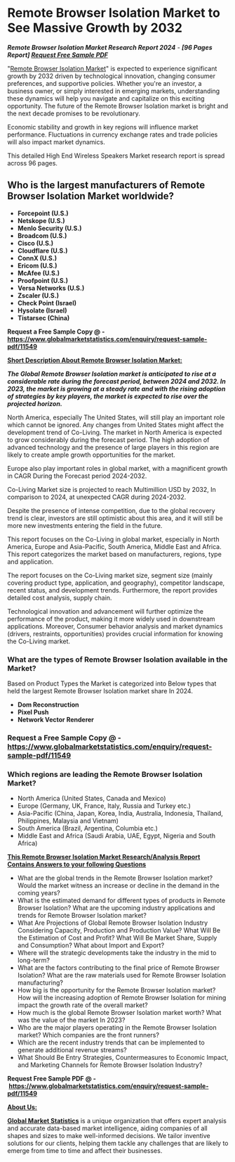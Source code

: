 <h1>Remote Browser Isolation Market to See Massive Growth by 2032</h1>
<p><em><strong>Remote Browser Isolation Market Research Report 2024</strong></em>&nbsp;-&nbsp;<em><strong>[96 Pages Report] </strong></em><em><strong><a href="https://www.globalmarketstatistics.com/enquiry/request-sample-pdf/11549">Request Free Sample PDF</a></strong></em></p>
<p>"<a href="https://www.globalmarketstatistics.com/market-reports/remote-browser-isolation-market-11549">Remote Browser Isolation Market</a>" is expected to experience significant growth by 2032 driven by technological innovation, changing consumer preferences, and supportive policies. Whether you're an investor, a business owner, or simply interested in emerging markets, understanding these dynamics will help you navigate and capitalize on this exciting opportunity. The future of the&nbsp;Remote Browser Isolation market is bright and the next decade promises to be revolutionary.</p>
<p>Economic stability and growth in key regions will influence market performance. Fluctuations in currency exchange rates and trade policies will also impact market dynamics.</p>
<p>This detailed&nbsp;High End Wireless Speakers Market research report is spread across 96 pages.</p>
<h2><strong>Who is the largest manufacturers of Remote Browser Isolation Market worldwide?</strong></h2>
<ul>
<li><strong>Forcepoint (U.S.)</strong></li>
<li><strong>Netskope (U.S.)</strong></li>
<li><strong>Menlo Security (U.S.)</strong></li>
<li><strong>Broadcom (U.S.)</strong></li>
<li><strong>Cisco (U.S.)</strong></li>
<li><strong>Cloudflare (U.S.)</strong></li>
<li><strong>ConnX (U.S.)</strong></li>
<li><strong>Ericom (U.S.)</strong></li>
<li><strong>McAfee (U.S.)</strong></li>
<li><strong>Proofpoint (U.S.)</strong></li>
<li><strong>Versa Networks (U.S.)</strong></li>
<li><strong>Zscaler (U.S.)</strong></li>
<li><strong>Check Point (Israel)</strong></li>
<li><strong>Hysolate (Israel)</strong></li>
<li><strong>Tistarsec (China)</strong></li>
</ul>
<p><strong>Request a Free Sample Copy @ - <a href="https://www.globalmarketstatistics.com/enquiry/request-sample-pdf/11549">https://www.globalmarketstatistics.com/enquiry/request-sample-pdf/11549</a></strong></p>
<p><strong><u>Short Description About Remote Browser Isolation Market:</u></strong></p>
<p><strong><em>The Global Remote Browser Isolation market is anticipated to rise at a considerable rate during the forecast period, between 2024 and 2032. In 2023, the market is growing at a steady rate and with the rising adoption of strategies by key players, the market is expected to rise over the projected horizon.</em></strong></p>
<p>North America, especially The United States, will still play an important role which cannot be ignored. Any changes from United States might affect the development trend of Co-Living. The market in North America is expected to grow considerably during the forecast period. The high adoption of advanced technology and the presence of large players in this region are likely to create ample growth opportunities for the market.</p>
<p>Europe also play important roles in global market, with a magnificent growth in CAGR During the Forecast period 2024-2032.</p>
<p>Co-Living Market size is projected to reach Multimillion USD by 2032, In comparison to 2024, at unexpected CAGR during 2024-2032.</p>
<p>Despite the presence of intense competition, due to the global recovery trend is clear, investors are still optimistic about this area, and it will still be more new investments entering the field in the future.</p>
<p>This report focuses on the Co-Living in global market, especially in North America, Europe and Asia-Pacific, South America, Middle East and Africa. This report categorizes the market based on manufacturers, regions, type and application.</p>
<p>The report focuses on the Co-Living market size, segment size (mainly covering product type, application, and geography), competitor landscape, recent status, and development trends. Furthermore, the report provides detailed cost analysis, supply chain.</p>
<p>Technological innovation and advancement will further optimize the performance of the product, making it more widely used in downstream applications. Moreover, Consumer behavior analysis and market dynamics (drivers, restraints, opportunities) provides crucial information for knowing the Co-Living market.</p>
<h3>What are the types of Remote Browser Isolation available in the Market?</h3>
<p>Based on Product Types the Market is categorized into Below types that held the largest Remote Browser Isolation market share In 2024.</p>
<ul>
<li><strong>Dom Reconstruction</strong></li>
<li><strong>Pixel Push</strong></li>
<li><strong>Network Vector Renderer</strong></li>
</ul>
<h3>Request a Free Sample Copy @ - <a href="https://www.globalmarketstatistics.com/enquiry/request-sample-pdf/11549">https://www.globalmarketstatistics.com/enquiry/request-sample-pdf/11549</a></h3>
<h3>Which regions are leading the Remote Browser Isolation Market?</h3>
<ul>
<li>North America (United States, Canada and Mexico)</li>
<li>Europe (Germany, UK, France, Italy, Russia and Turkey etc.)</li>
<li>Asia-Pacific (China, Japan, Korea, India, Australia, Indonesia, Thailand, Philippines, Malaysia and Vietnam)</li>
<li>South America (Brazil, Argentina, Columbia etc.)</li>
<li>Middle East and Africa (Saudi Arabia, UAE, Egypt, Nigeria and South Africa)</li>
</ul>
<p><strong><u>This Remote Browser Isolation Market Research/Analysis Report Contains Answers to your following Questions</u></strong></p>
<ul>
<li>What are the global trends in the Remote Browser Isolation market? Would the market witness an increase or decline in the demand in the coming years?</li>
<li>What is the estimated demand for different types of products in Remote Browser Isolation? What are the upcoming industry applications and trends for Remote Browser Isolation market?</li>
<li>What Are Projections of Global Remote Browser Isolation Industry Considering Capacity, Production and Production Value? What Will Be the Estimation of Cost and Profit? What Will Be Market Share, Supply and Consumption? What about Import and Export?</li>
<li>Where will the strategic developments take the industry in the mid to long-term?</li>
<li>What are the factors contributing to the final price of Remote Browser Isolation? What are the raw materials used for Remote Browser Isolation manufacturing?</li>
<li>How big is the opportunity for the Remote Browser Isolation market? How will the increasing adoption of Remote Browser Isolation for mining impact the growth rate of the overall market?</li>
<li>How much is the global Remote Browser Isolation market worth? What was the value of the market In 2023?</li>
<li>Who are the major players operating in the Remote Browser Isolation market? Which companies are the front runners?</li>
<li>Which are the recent industry trends that can be implemented to generate additional revenue streams?</li>
<li>What Should Be Entry Strategies, Countermeasures to Economic Impact, and Marketing Channels for Remote Browser Isolation Industry?</li>
</ul>
<p><strong>Request Free Sample PDF @ -&nbsp;<a href="https://www.globalmarketstatistics.com/enquiry/request-sample-pdf/11549">https://www.globalmarketstatistics.com/enquiry/request-sample-pdf/11549</a></strong></p>
<p><strong><u>About Us:</u></strong></p>
<p><strong><a href="https://www.globalmarketstatistics.com/">Global Market Statistics</a></strong> is a unique organization that offers expert analysis and accurate data-based market intelligence, aiding companies of all shapes and sizes to make well-informed decisions. We tailor inventive solutions for our clients, helping them tackle any challenges that are likely to emerge from time to time and affect their businesses.</p>